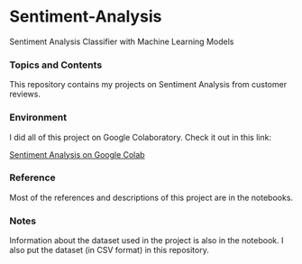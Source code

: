 # Sentiment-Analysis
Sentiment Analysis Classifier with Machine Learning Models

### Topics and Contents
This repository contains my projects on Sentiment Analysis from customer reviews.

### Environment
I did all of this project on Google Colaboratory. Check it out in this link:

[Sentiment Analysis on Google Colab](https://colab.research.google.com/drive/1X_5Idc3csfl_9OFk1Qxsqzot4-IRsIDX)

### Reference
Most of the references and descriptions of this project are in the notebooks.

### Notes
Information about the dataset used in the project is also in the notebook. I also put the dataset (in CSV format) in this repository.
